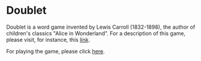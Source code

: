 # Doublet

Doublet is a word game invented by Lewis Carroll (1832-1898), the
author of children's classics "Alice in Wonderland". For a description
of this game, please visit, for instance, this
[link](http://www.logicville.com/doublets.htm).

For playing the game, please click [here](https://xanadu-lang.github.io/xats2js/docgen/CodeBook/Doublet/2020-11-29/.).
